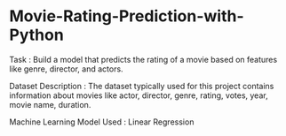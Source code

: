# Movie-Rating-Prediction-with-Python

Task : Build a model that predicts the rating of a movie based on features like genre, director, and actors.

Dataset Description : The dataset typically used for this project contains information about movies like actor, director, genre, rating, votes, year, movie name, duration.

Machine Learning Model Used : Linear Regression
